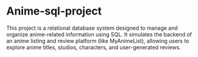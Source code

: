 # Anime-sql-project
This project is a relational database system designed to manage and organize anime-related information using SQL. It simulates the backend of an anime listing and review platform (like MyAnimeList), allowing users to explore anime titles, studios, characters, and user-generated reviews.

